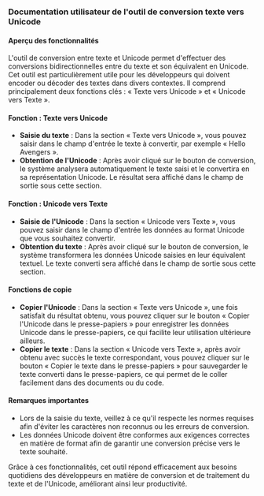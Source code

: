### Documentation utilisateur de l'outil de conversion texte vers Unicode

#### Aperçu des fonctionnalités

L'outil de conversion entre texte et Unicode permet d'effectuer des conversions bidirectionnelles entre du texte et son équivalent en Unicode. Cet outil est particulièrement utile pour les développeurs qui doivent encoder ou décoder des textes dans divers contextes. Il comprend principalement deux fonctions clés : « Texte vers Unicode » et « Unicode vers Texte ».

#### Fonction : Texte vers Unicode

* **Saisie du texte** : Dans la section « Texte vers Unicode », vous pouvez saisir dans le champ d'entrée le texte à convertir, par exemple « Hello Avengers ».
* **Obtention de l'Unicode** : Après avoir cliqué sur le bouton de conversion, le système analysera automatiquement le texte saisi et le convertira en sa représentation Unicode. Le résultat sera affiché dans le champ de sortie sous cette section.

#### Fonction : Unicode vers Texte

* **Saisie de l'Unicode** : Dans la section « Unicode vers Texte », vous pouvez saisir dans le champ d'entrée les données au format Unicode que vous souhaitez convertir.
* **Obtention du texte** : Après avoir cliqué sur le bouton de conversion, le système transformera les données Unicode saisies en leur équivalent textuel. Le texte converti sera affiché dans le champ de sortie sous cette section.

#### Fonctions de copie

* **Copier l'Unicode** : Dans la section « Texte vers Unicode », une fois satisfait du résultat obtenu, vous pouvez cliquer sur le bouton « Copier l'Unicode dans le presse-papiers » pour enregistrer les données Unicode dans le presse-papiers, ce qui facilite leur utilisation ultérieure ailleurs.
* **Copier le texte** : Dans la section « Unicode vers Texte », après avoir obtenu avec succès le texte correspondant, vous pouvez cliquer sur le bouton « Copier le texte dans le presse-papiers » pour sauvegarder le texte converti dans le presse-papiers, ce qui permet de le coller facilement dans des documents ou du code.

#### Remarques importantes

* Lors de la saisie du texte, veillez à ce qu'il respecte les normes requises afin d'éviter les caractères non reconnus ou les erreurs de conversion.
* Les données Unicode doivent être conformes aux exigences correctes en matière de format afin de garantir une conversion précise vers le texte souhaité.

Grâce à ces fonctionnalités, cet outil répond efficacement aux besoins quotidiens des développeurs en matière de conversion et de traitement du texte et de l'Unicode, améliorant ainsi leur productivité.